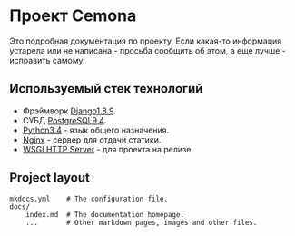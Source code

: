 # Проект Cemona

Это подробная документация по проекту. Если какая-то информация устарела или не написана - просьба сообщить об этом, а еще лучше - исправить самому.

## Используемый стек технологий

* Фрэймворк [Django1.8.9](https://www.djangoproject.com/).
* СУБД [PostgreSQL9.4](http://www.postgresql.org/).
* [Python3.4](https://www.python.org/) - язык общего назначения.
* [Nginx](http://nginx.org/ru/) - сервер для отдачи статики.
* [WSGI HTTP Server](http://gunicorn.org/) - для проекта на релизе.

## Project layout

    mkdocs.yml    # The configuration file.
    docs/
        index.md  # The documentation homepage.
        ...       # Other markdown pages, images and other files.
